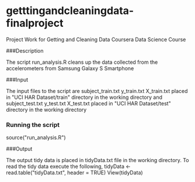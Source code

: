 # getttingandcleaningdata-finalproject
Project Work for Getting and Cleaning Data Coursera Data Science Course

###Description

The script run_analysis.R cleans up the  data collected from the
accelerometers from Samsung Galaxy S Smartphone 

###Input

The input files to the script are
	subject_train.txt
	y_train.txt
	X_train.txt
placed in "UCI HAR Dataset/train" directory in the working directory
and
	subject_test.txt
	y_test.txt
	X_test.txt
placed in "UCI HAR Dataset/test" directory in the working directory


### Running the script

source("run_analysis.R") 

###Output

The output tidy data is placed in tidyData.txt file in the working directory.
To read the tidy data execute the following,
	tidyData <- read.table("tidyData.txt", header = TRUE)
	View(tidyData)
